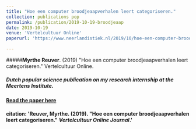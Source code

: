```yaml
---
title: "Hoe een computer broodjeaapverhalen leert categoriseren."
collection: publications pop
permalink: /publication/2019-10-19-broodjeaap
date: 2019-10-19
venue: 'Vertelcultuur Online'
paperurl: 'https://www.neerlandistiek.nl/2019/10/hoe-een-computer-broodjeaapverhalen-leert-categoriseren/'

---
```

#####<b>Myrthe Reuver</b>. (2019) "Hoe een computer broodjeaapverhalen leert categoriseren." Vertelcultuur Online.

##### Dutch popular science publication on my research internship at the Meertens Institute.

#### [Read the paper here](https://www.neerlandistiek.nl/2019/10/hoe-een-computer-broodjeaapverhalen-leert-categoriseren/)

#### citation: 'Reuver, Myrthe. (2019). &quot;Hoe een computer broodjeaapverhalen leert categoriseren.&quot; <i>Vertelcultuur Online Journal</i>.'
